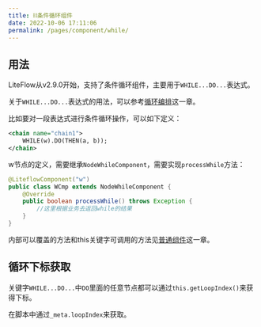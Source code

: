 ```yaml
---
title: ⛓条件循环组件
date: 2022-10-06 17:11:06
permalink: /pages/component/while/
---
```


## 用法

LiteFlow从v2.9.0开始，支持了条件循环组件，主要用于`WHILE...DO...`表达式。

关于`WHILE...DO...`表达式的用法，可以参考[循环编排](/en/pages/el/loop/)这一章。

比如要对一段表达式进行条件循环操作，可以如下定义：

```xml
<chain name="chain1">
    WHILE(w).DO(THEN(a, b));
</chain>
```

w节点的定义，需要继承`NodeWhileComponent`，需要实现`processWhile`方法：

```java
@LiteflowComponent("w")
public class WCmp extends NodeWhileComponent {
    @Override
    public boolean processWhile() throws Exception {
        //这里根据业务去返回while的结果
    }
}
```

内部可以覆盖的方法和this关键字可调用的方法见[普通组件](/en/pages/component/common/)这一章。

## 循环下标获取

关键字`WHILE...DO...`中`DO`里面的任意节点都可以通过`this.getLoopIndex()`来获得下标。

在脚本中通过`_meta.loopIndex`来获取。